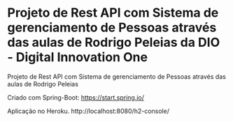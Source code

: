 # Projeto de Rest API com Sistema de gerenciamento de Pessoas através das aulas de Rodrigo Peleias da DIO - Digital Innovation One

Projeto de Rest API com Sistema de gerenciamento de Pessoas através das aulas de Rodrigo Peleias

Criado com Spring-Boot: https://start.spring.io/

Aplicação no Heroku.
http://localhost:8080/h2-console/
